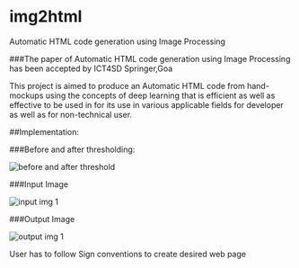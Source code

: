 # img2html
Automatic HTML code generation using Image Processing

###The paper of Automatic HTML code generation using Image Processing has been accepted by ICT4SD Springer,Goa

This project is aimed to produce an Automatic HTML code from hand-mockups using the concepts of deep learning that is efficient as well as effective to be used in for its use 
in various applicable fields for developer as well as for non-technical user.

##Implementation:

###Before and after thresholding: 

![before and after threshold](https://user-images.githubusercontent.com/52710267/128495999-58631e2e-b799-4b45-b4a8-5ab031894172.png)

###Input Image 

![input img 1](https://user-images.githubusercontent.com/52710267/128495496-3b28f488-839d-4785-b7e9-b392eb1919f3.png)


###Output Image 

![output img 1](https://user-images.githubusercontent.com/52710267/128495736-f8f4d13b-e352-43d2-a964-b47a841e226a.png)


User has to follow Sign conventions to create desired web page

